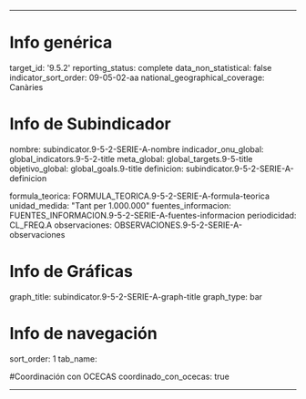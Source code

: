 ---

# Info genérica
target_id: '9.5.2'
reporting_status: complete
data_non_statistical: false
indicator_sort_order: 09-05-02-aa
national_geographical_coverage: Canàries

# Info de Subindicador
nombre: subindicator.9-5-2-SERIE-A-nombre
indicador_onu_global: global_indicators.9-5-2-title
meta_global: global_targets.9-5-title
objetivo_global: global_goals.9-title
definicion: subindicator.9-5-2-SERIE-A-definicion

formula_teorica: FORMULA_TEORICA.9-5-2-SERIE-A-formula-teorica
unidad_medida: "Tant per 1.000.000"
fuentes_informacion: FUENTES_INFORMACION.9-5-2-SERIE-A-fuentes-informacion
periodicidad: CL_FREQ.A
observaciones: OBSERVACIONES.9-5-2-SERIE-A-observaciones
# Info de Gráficas
graph_title: subindicator.9-5-2-SERIE-A-graph-title
graph_type: bar

# Info de navegación
sort_order: 1
tab_name: 

#Coordinación con OCECAS
coordinado_con_ocecas: true

---